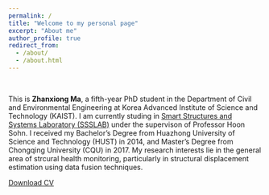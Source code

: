 ```yaml
---
permalink: /
title: "Welcome to my personal page"
excerpt: "About me"
author_profile: true
redirect_from: 
  - /about/
  - /about.html
---
```


&nbsp;

This is **Zhanxiong Ma**, a fifth-year PhD student in the Department of Civil and Environmental Engineering at Korea Advanced Institute of Science and Technology (KAIST). I am currently studing in [Smart Structures and Systems Laboratory (SSSLAB)](http://ssslab.kaist.ac.kr/main/main.html) under the supervison of Professor Hoon Sohn. I received my Bachelor’s Degree from Huazhong University of Science and Technology (HUST) in 2014, and Master’s Degree from Chongqing University (CQU) in 2017. My research interests lie in the general area of strcural health monitoring, particularly in structural displacement estimation using data fusion techniques. 

[Download CV](https://mazhanxiong.github.io/files/CV_EN.pdf)
